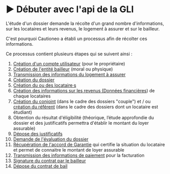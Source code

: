 # ▶ Débuter avec l'api de la GLI

L'étude d'un dossier demande la récolte d'un grand nombre d'informations, sur les locataires et leurs revenus, le logement à assurer et sur le bailleur.

C'est pourquoi Cautioneo a établi un processus afin de récolter ces informations.

Ce processus contient plusieurs étapes qui se suivent ainsi :&#x20;

1. [Création d'un compte utilisateur](les-fonctions/creer-un-utilisateur.md) (pour le propriétaire)
2. [Création de l'entité bailleur](les-fonctions/creation-du-proprietaire-personne-physique.md) (moral ou physique)
3. [Transmission des informations du logement à assurer](les-fonctions/creer-un-bien-immobilier.md)
4. [Création du dossier](les-fonctions/creer-un-abonnement.md)
5. [Création du ou des locataire·s](les-fonctions/creer-un-locataire.md)
6. [Création des informations sur les revenus (Données financières](les-fonctions/creer-un-etat-financier.md)) de chaque locataires
7. [Création du conjoint](les-fonctions/creer-un-locataire.md) (dans le cadre des dossiers "couple") et / ou [création du référent](les-fonctions/creer-un-referent.md) (dans le cadre  des dossiers dont un locataire est étudiant)
8. Obtention du résultat d'éligibilité (théorique, l’étude approfondie du dossier et des justificatifs permettra d'établir le montant du loyer assurable)
9. [Dépose des justificatifs](les-fonctions/liste-de-documents.md)
10. [Demande de l'évaluation du dossier](les-fonctions/demander-etude.md)
11. [Récupération de l'accord de Garantie](les-fonctions/obtenir-un-accord-de-garantie.md) qui certifie la situation du locataire et permet de connaitre le montant de loyer assurable
12. [Transmission des informations de paiement](les-fonctions/creer-un-compte-bancaire-sepa.md) pour la facturation
13. [Signature du contrat par le bailleur](les-fonctions/obtenir-les-informations-du-contrat.md)
14. [Dépose du contrat de bail](les-fonctions/valider-contrat.md)
